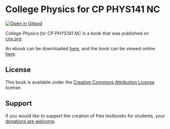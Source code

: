 # College Physics for CP PHYS141 NC

[![Open in Gitpod](https://gitpod.io/button/open-in-gitpod.svg)](https://gitpod.io/from-referrer/)

_College Physics for CP PHYS141 NC_ is a book that was published on [cnx.org](https://cnx.org/).

An ebook can be downloaded [here](https://github.com/cnx-user-books/cnxbook-college-physics-for-cp-phys141-nc/releases/latest), and the book can be viewed online [here](https://github.com/cnx-user-books/cnxbook-college-physics-for-cp-phys141-nc/releases/latest).

## License
This book is available under the [Creative Commons Attribution License](./LICENSE) license.

## Support
If you would like to support the creation of free textbooks for students, your [donations are welcome](https://riceconnect.rice.edu/donation/support-openstax-banner).
